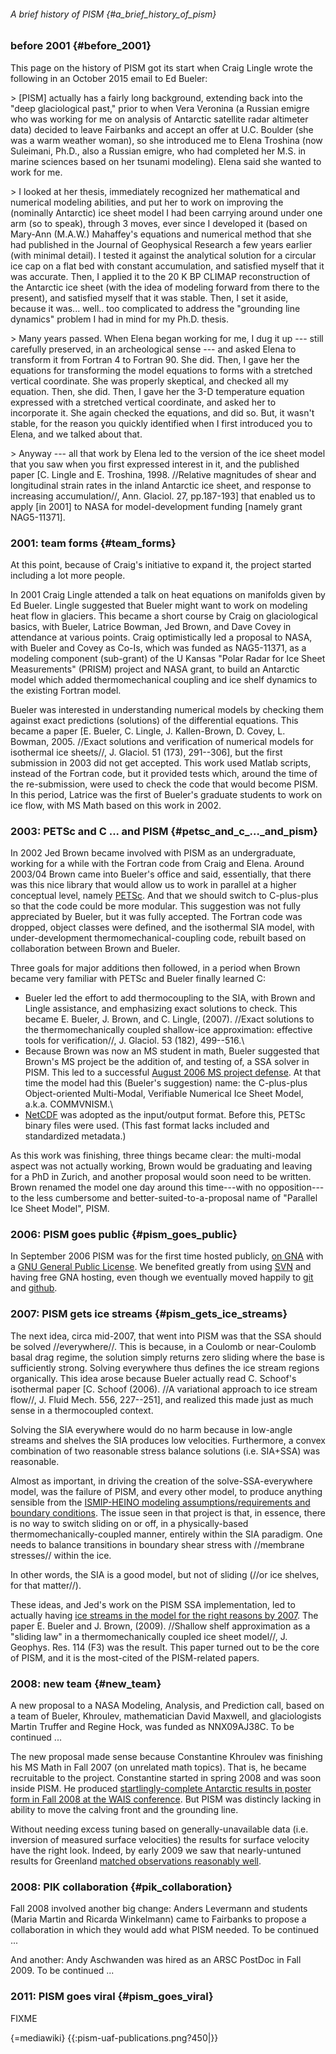 ###### A brief history of PISM {#a_brief_history_of_pism}

### before 2001 {#before_2001}

This page on the history of PISM got its start when Craig Lingle wrote
the following in an October 2015 email to Ed Bueler:

\> \[PISM\] actually has a fairly long background, extending back into
the "deep glaciological past," prior to when Vera Veronina (a Russian
emigre who was working for me on analysis of Antarctic satellite radar
altimeter data) decided to leave Fairbanks and accept an offer at U.C.
Boulder (she was a warm weather woman), so she introduced me to Elena
Troshina (now Suleimani, Ph.D., also a Russian emigre, who had completed
her M.S. in marine sciences based on her tsunami modeling). Elena said
she wanted to work for me.

\> I looked at her thesis, immediately recognized her mathematical and
numerical modeling abilities, and put her to work on improving the
(nominally Antarctic) ice sheet model I had been carrying around under
one arm (so to speak), through 3 moves, ever since I developed it (based
on Mary-Ann (M.A.W.) Mahaffey's equations and numerical method that she
had published in the Journal of Geophysical Research a few years earlier
(with minimal detail). I tested it against the analytical solution for a
circular ice cap on a flat bed with constant accumulation, and satisfied
myself that it was accurate. Then, I applied it to the 20 K BP CLIMAP
reconstruction of the Antarctic ice sheet (with the idea of modeling
forward from there to the present), and satisfied myself that it was
stable. Then, I set it aside, because it was... well.. too complicated
to address the "grounding line dynamics" problem I had in mind for my
Ph.D. thesis.

\> Many years passed. When Elena began working for me, I dug it up ---
still carefully preserved, in an archeological sense --- and asked Elena
to transform it from Fortran 4 to Fortran 90. She did. Then, I gave her
the equations for transforming the model equations to forms with a
stretched vertical coordinate. She was properly skeptical, and checked
all my equation. Then, she did. Then, I gave her the 3-D temperature
equation expressed with a stretched vertical coordinate, and asked her
to incorporate it. She again checked the equations, and did so. But, it
wasn't stable, for the reason you quickly identified when I first
introduced you to Elena, and we talked about that.

\> Anyway --- all that work by Elena led to the version of the ice sheet
model that you saw when you first expressed interest in it, and the
published paper \[C. Lingle and E. Troshina, 1998. //Relative magnitudes
of shear and longitudinal strain rates in the inland Antarctic ice
sheet, and response to increasing accumulation//, Ann. Glaciol. 27,
pp.187-193\] that enabled us to apply \[in 2001\] to NASA for
model-development funding \[namely grant NAG5-11371\].

### 2001: team forms {#team_forms}

At this point, because of Craig\'s initiative to expand it, the project
started including a lot more people.

In 2001 Craig Lingle attended a talk on heat equations on manifolds
given by Ed Bueler. Lingle suggested that Bueler might want to work on
modeling heat flow in glaciers. This became a short course by Craig on
glaciological basics, with Bueler, Latrice Bowman, Jed Brown, and Dave
Covey in attendance at various points. Craig optimistically led a
proposal to NASA, with Bueler and Covey as Co-Is, which was funded as
NAG5-11371, as a modeling component (sub-grant) of the U Kansas \"Polar
Radar for Ice Sheet Measurements\" (PRISM) project and NASA grant, to
build an Antarctic model which added thermomechanical coupling and ice
shelf dynamics to the existing Fortran model.

Bueler was interested in understanding numerical models by checking them
against exact predictions (solutions) of the differential equations.
This became a paper \[E. Bueler, C. Lingle, J. Kallen-Brown, D. Covey,
L. Bowman, 2005. //Exact solutions and verification of numerical models
for isothermal ice sheets//, J. Glaciol. 51 (173), 291\--306\], but the
first submission in 2003 did not get accepted. This work used Matlab
scripts, instead of the Fortran code, but it provided tests which,
around the time of the re-submission, were used to check the code that
would become PISM. In this period, Latrice was the first of Bueler\'s
graduate students to work on ice flow, with MS Math based on this work
in 2002.

### 2003: PETSc and C \... and PISM {#petsc_and_c_..._and_pism}

In 2002 Jed Brown became involved with PISM as an undergraduate, working
for a while with the Fortran code from Craig and Elena. Around 2003/04
Brown came into Bueler\'s office and said, essentially, that there was
this nice library that would allow us to work in parallel at a higher
conceptual level, namely
[PETSc](http://www.mcs.anl.gov/petsc/). And that we should
switch to C-plus-plus so that the code could be more modular. This
suggestion was not fully appreciated by Bueler, but it was fully
accepted. The Fortran code was dropped, object classes were defined, and
the isothermal SIA model, with under-development
thermomechanical-coupling code, rebuilt based on collaboration between
Brown and Bueler.

Three goals for major additions then followed, in a period when Brown
became very familiar with PETSc and Bueler finally learned C:

- Bueler led the effort to add thermocoupling to the SIA, with Brown
  and Lingle assistance, and emphasizing exact solutions to check.
  This became E. Bueler, J. Brown, and C. Lingle, (2007). //Exact
  solutions to the thermomechanically coupled shallow-ice
  approximation: effective tools for verification//, J. Glaciol. 53
  (182), 499--516.\
- Because Brown was now an MS student in math, Bueler suggested that
  Brown's MS project be the addition of, and testing of, a SSA solver
  in PISM. This led to a successful [August 2006 MS project
  defense](http://pism.github.io/uaf-iceflow/slidesJBrown.pdf). At
  that time the model had this (Bueler's suggestion) name: the
  C-plus-plus Object-oriented Multi-Modal, Verifiable Numerical Ice
  Sheet Model, a.k.a. COMMVNISM.\
- [NetCDF](http://www.unidata.ucar.edu/software/netcdf/) was adopted
  as the input/output format. Before this, PETSc binary files were
  used. (This fast format lacks included and standardized metadata.)

As this work was finishing, three things became clear: the multi-modal
aspect was not actually working, Brown would be graduating and leaving
for a PhD in Zurich, and another proposal would soon need to be written.
Brown renamed the model one day around this time\-\--with no
opposition\-\--to the less cumbersome and better-suited-to-a-proposal
name of \"Parallel Ice Sheet Model\", PISM.

### 2006: PISM goes public {#pism_goes_public}

In September 2006 PISM was for the first time hosted publicly, [on
GNA](http://gna.org/projects/pism/) with a [GNU General Public
License](http://svn.gna.org/viewcvs/pism/trunk/COPYING?view=log). We
benefited greatly from using [SVN](https://subversion.apache.org/) and
having free GNA hosting, even though we eventually moved happily to
[git](https://git-scm.com/) and [github](https://github.com/).

### 2007: PISM gets ice streams {#pism_gets_ice_streams}

The next idea, circa mid-2007, that went into PISM was that the SSA
should be solved //everywhere//. This is because, in a Coulomb or
near-Coulomb basal drag regime, the solution simply returns zero sliding
where the base is sufficiently strong. Solving everywhere thus defines
the ice stream regions organically. This idea arose because Bueler
actually read C. Schoof\'s isothermal paper \[C. Schoof (2006). //A
variational approach to ice stream flow//, J. Fluid Mech. 556,
227\--251\], and realized this made just as much sense in a
thermocoupled context.

Solving the SIA everywhere would do no harm because in low-angle streams
and shelves the SIA produces low velocities. Furthermore, a convex
combination of two reasonable stress balance solutions (i.e. SIA+SSA)
was reasonable.

Almost as important, in driving the creation of the solve-SSA-everywhere
model, was the failure of PISM, and every other model, to produce
anything sensible from the [ISMIP-HEINO modeling
assumptions/requirements and boundary
conditions](http://www.ingentaconnect.com/content/igsoc/jog/2010/00000056/00000197/art00001).
The issue seen in that project is that, in essence, there is no way to
switch sliding on or off, in a physically-based
thermomechanically-coupled manner, entirely within the SIA paradigm. One
needs to balance transitions in boundary shear stress with //membrane
stresses// within the ice.

In other words, the SIA is a good model, but not of sliding (//or ice
shelves, for that matter//).

These ideas, and Jed\'s work on the PISM SSA implementation, led to
actually having [ice streams in the model for the right reasons by
2007](http://pism.github.io/uaf-iceflow/talkagu.pdf). The
paper E. Bueler and J. Brown, (2009). //Shallow shelf approximation as a
"sliding law" in a thermomechanically coupled ice sheet model//, J.
Geophys. Res. 114 (F3) was the result. This paper turned out to be the
core of PISM, and it is the most-cited of the PISM-related papers.

### 2008: new team {#new_team}

A new proposal to a NASA Modeling, Analysis, and Prediction call, based
on a team of Bueler, Khroulev, mathematician David Maxwell, and
glaciologists Martin Truffer and Regine Hock, was funded as NNX09AJ38C.
To be continued \...

The new proposal made sense because Constantine Khroulev was finishing
his MS Math in Fall 2007 (on unrelated math topics). That is, he became
recruitable to the project. Constantine started in spring 2008 and was
soon inside PISM. He produced [startlingly-complete Antarctic results in
poster form in Fall 2008 at the WAIS
conference](http://pism.github.io/uaf-iceflow/khroulev_final.pdf).
But PISM was distincly lacking in ability to move the calving front and
the grounding line.

Without needing excess tuning based on generally-unavailable data (i.e.
inversion of measured surface velocities) the results for surface
velocity have the right look. Indeed, by early 2009 we saw that
nearly-untuned results for Greenland [matched observations reasonably
well](http://pism.github.io/uaf-iceflow/BKAJS_submit2_twocolumn.pdf).

### 2008: PIK collaboration {#pik_collaboration}

Fall 2008 involved another big change: Anders Levermann and students
(Maria Martin and Ricarda Winkelmann) came to Fairbanks to propose a
collaboration in which they would add what PISM needed. To be continued
\...

And another: Andy Aschwanden was hired as an ARSC PostDoc in Fall 2009.
To be continued \...

### 2011: PISM goes viral {#pism_goes_viral}

FIXME

{=mediawiki}
{{:pism-uaf-publications.png?450|}}

